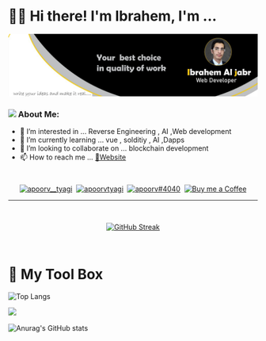 
# 👋🏼 Hi there! I'm Ibrahem, I'm ...

<img src="1641410884400.jpeg">


### <img src="https://github.com/TheDudeThatCode/TheDudeThatCode/blob/master/Assets/Developer.gif" width="45px"> About Me:

- 👀 I’m interested in ... Reverse Engineering , AI ,Web development 
- 🌱 I’m currently learning ... vue , solditiy , AI ,Dapps 
- 💞️ I’m looking to collaborate on ... blockchain development
- 📫 How to reach me ...  [💜Website](https://www.ibrahem.org)
#
<p align="center">
<a href="https://twitter.com/@IQ_ALD
" target="blank"><img align="center" src="https://cdn.jsdelivr.net/npm/simple-icons@3.0.1/icons/twitter.svg" alt="apoorv__tyagi" height="30" width="30" /></a>&nbsp;
<a href="https://linkedin.com/in/iqald" target="blank"><img align="center" src="https://cdn.jsdelivr.net/npm/simple-icons@3.0.1/icons/linkedin.svg" alt="apoorvtyagi" height="30" width="30" /></a>&nbsp;
<a href="http://discord.com/users/ibopro#2033" target="blank"><img align="center" src="https://cdn.jsdelivr.net/npm/simple-icons@3.0.1/icons/discord.svg" alt="apoorv#4040" height="40" width="30" /></a>&nbsp;
<a href="https://www.buymeacoffee.com/ibrah3m"><img align="center" alt="Buy me a Coffee" width="30px" src="https://cdn.jsdelivr.net/npm/simple-icons@3.0.1/icons/buymeacoffee.svg" /></a>
</p>


<hr>

<br>

<div align="center" >
  
[![GitHub Streak](https://github-readme-streak-stats.herokuapp.com/?user=ibrah3m)](https://git.io/streak-stats)

<br>
</div>

# 🧰 My Tool Box
![Top Langs](https://github-readme-stats.vercel.app/api/top-langs/?username=ibrah3m&langs_count=10&layout=compact)



  


<a href="https://www.buymeacoffee.com/ibrah3m"><img src="https://img.buymeacoffee.com/button-api/?text=Buy me a coffee&emoji=&slug=ibrah3m&button_colour=FFDD00&font_colour=000000&font_family=Cookie&outline_colour=000000&coffee_colour=ffffff" /></a>

![Anurag's GitHub stats](https://github-readme-stats.vercel.app/api?username=ibrah3m&show_icons=true&theme=highcontrast)
